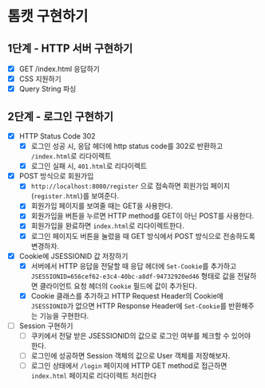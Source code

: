 # 톰캣 구현하기

## 1단계 - HTTP 서버 구현하기
- [x] GET /index.html 응답하기
- [x] CSS 지원하기
- [x] Query String 파싱

## 2단계 - 로그인 구현하기
- [x] HTTP Status Code 302
  - [x] 로그인 성공 시, 응답 헤더에 http status code를 302로 반환하고 `/index.html`로 리다이렉트
  - [x] 로그인 실패 시,  `401.html`로 리다이렉트
- [x] POST 방식으로 회원가입
  - [x] `http://localhost:8080/register` 으로 접속하면 회원가입 페이지(`register.html`)를 보여준다.
  - [x] 회원가입 페이지를 보여줄 때는 GET을 사용한다.
  - [x] 회원가입을 버튼을 누르면 HTTP method를 GET이 아닌 POST를 사용한다.
  - [x] 회원가입을 완료하면 `index.html`로 리다이렉트한다.
  - [x] 로그인 페이지도 버튼을 눌렀을 때 GET 방식에서 POST 방식으로 전송하도록 변경하자.
- [x] Cookie에 JSESSIONID 값 저장하기
  - [x] 서버에서 HTTP 응답을 전달할 때 응답 헤더에 `Set-Cookie`를 추가하고 `JSESSIONID=656cef62-e3c4-40bc-a8df-94732920ed46` 형태로 값을 전달하면 클라이언트 요청 헤더의 `Cookie` 필드에 값이 추가된다.
  - [x] Cookie 클래스를 추가하고 HTTP Request Header의 Cookie에 `JSESSIONID`가 없으면 HTTP Response Header에 `Set-Cookie`를 반환해주는 기능을 구현한다.
- [ ] Session 구현하기
  - [ ] 쿠키에서 전달 받은 JSESSIONID의 값으로 로그인 여부를 체크할 수 있어야 한다.
  - [ ] 로그인에 성공하면 Session 객체의 값으로 User 객체를 저장해보자.
  - [ ] 로그인 상태에서 `/login` 페이지에 HTTP GET method로 접근하면 `index.html` 페이지로 리다이렉트 처리한다
